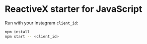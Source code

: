 # ReactiveX starter for JavaScript

Run with your Instagram `client_id`:

```sh
npm install
npm start -- <client_id>
```
